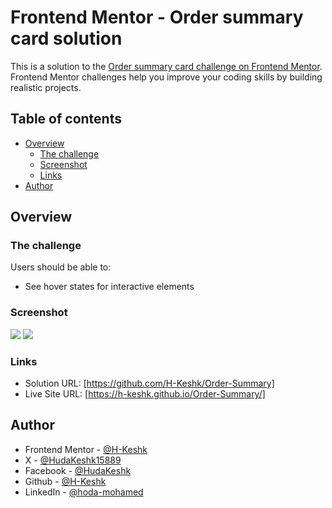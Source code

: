 # Frontend Mentor - Order summary card solution

This is a solution to the [Order summary card challenge on Frontend Mentor](https://www.frontendmentor.io/challenges/order-summary-component-QlPmajDUj). Frontend Mentor challenges help you improve your coding skills by building realistic projects.

## Table of contents

- [Overview](#overview)
  - [The challenge](#the-challenge)
  - [Screenshot](#screenshot)
  - [Links](#links)
- [Author](#author)

## Overview

### The challenge

Users should be able to:

- See hover states for interactive elements

### Screenshot

![](./web-screen.png)
![](./mobile-screen.png)


### Links

- Solution URL: [https://github.com/H-Keshk/Order-Summary]
- Live Site URL: [https://h-keshk.github.io/Order-Summary/]


## Author

- Frontend Mentor - [@H-Keshk](https://www.frontendmentor.io/profile/H-Keshk)
- X - [@HudaKeshk15889](https://www.twitter.com/HudaKeshk15889)
- Facebook - [@HudaKeshk](https://www.facebook.com/HudaKeshk)
- Github - [@H-Keshk](https://github.com/H-Keshk)
- LinkedIn - [@hoda-mohamed](https://www.linkedin.com/in/hoda-mohamed-180735107/)
